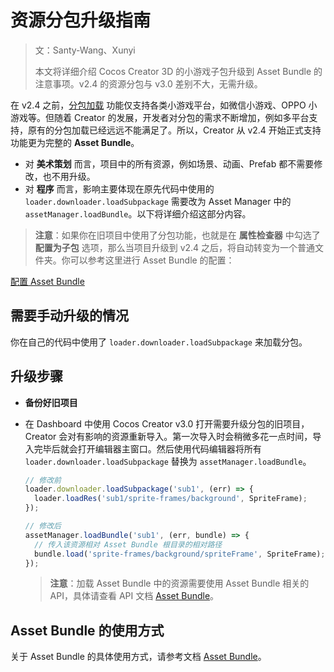 # 资源分包升级指南

> 文：Santy-Wang、Xunyi
>
> 本文将详细介绍 Cocos Creator 3D 的小游戏子包升级到 Asset Bundle 的注意事项。v2.4 的资源分包与 v3.0 差别不大，无需升级。

在 v2.4 之前，[分包加载](https://github.com/cocos/cocos-docs/blob/e02ac31bab12d3ee767c0549050b0e42bd22bc5b/zh/scripting/subpackage.md) 功能仅支持各类小游戏平台，如微信小游戏、OPPO 小游戏等。但随着 Creator 的发展，开发者对分包的需求不断增加，例如多平台支持，原有的分包加载已经远远不能满足了。所以，Creator 从 v2.4 开始正式支持功能更为完整的 **Asset Bundle**。

- 对 **美术策划** 而言，项目中的所有资源，例如场景、动画、Prefab 都不需要修改，也不用升级。
- 对 **程序** 而言，影响主要体现在原先代码中使用的 `loader.downloader.loadSubpackage` 需要改为 Asset Manager 中的 `assetManager.loadBundle`。以下将详细介绍这部分内容。

> **注意**：如果你在旧项目中使用了分包功能，也就是在 **属性检查器** 中勾选了 **配置为子包** 选项，那么当项目升级到 v2.4 之后，将自动转变为一个普通文件夹。你可以参考这里进行 Asset Bundle 的配置：

[配置 Asset Bundle](bundle.md)

## 需要手动升级的情况

你在自己的代码中使用了 `loader.downloader.loadSubpackage` 来加载分包。

## 升级步骤

- **备份好旧项目**
- 在 Dashboard 中使用 Cocos Creator v3.0 打开需要升级分包的旧项目，Creator 会对有影响的资源重新导入。第一次导入时会稍微多花一点时间，导入完毕后就会打开编辑器主窗口。然后使用代码编辑器将所有 `loader.downloader.loadSubpackage` 替换为 `assetManager.loadBundle`。

  ```typescript
  // 修改前
  loader.downloader.loadSubpackage('sub1', (err) => {
    loader.loadRes('sub1/sprite-frames/background', SpriteFrame);
  });

  // 修改后
  assetManager.loadBundle('sub1', (err, bundle) => {
    // 传入该资源相对 Asset Bundle 根目录的相对路径
    bundle.load('sprite-frames/background/spriteFrame', SpriteFrame);
  });
  ```

  > **注意**：加载 Asset Bundle 中的资源需要使用 Asset Bundle 相关的 API，具体请查看 API 文档 [Asset Bundle](%__APIDOC__%/zh/#/docs/3.3/zh/asset-manager/Class/Bundle)。

## Asset Bundle 的使用方式

关于 Asset Bundle 的具体使用方式，请参考文档 [Asset Bundle](bundle.md)。
